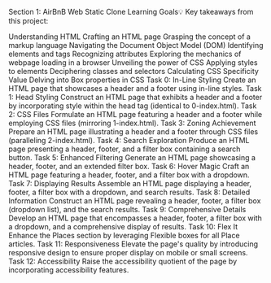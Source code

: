 Section 1: AirBnB Web Static Clone
Learning Goals:bulb:
Key takeaways from this project:

Understanding HTML
Crafting an HTML page
Grasping the concept of a markup language
Navigating the Document Object Model (DOM)
Identifying elements and tags
Recognizing attributes
Exploring the mechanics of webpage loading in a browser
Unveiling the power of CSS
Applying styles to elements
Deciphering classes and selectors
Calculating CSS Specificity Value
Delving into Box properties in CSS
Task 0: In-Line Styling
Create an HTML page that showcases a header and a footer using in-line styles.
Task 1: Head Styling
Construct an HTML page that exhibits a header and a footer by incorporating style within the head tag (identical to 0-index.html).
Task 2: CSS Files
Formulate an HTML page featuring a header and a footer while employing CSS files (mirroring 1-index.html).
Task 3: Zoning Achievement
Prepare an HTML page illustrating a header and a footer through CSS files (paralleling 2-index.html).
Task 4: Search Exploration
Produce an HTML page presenting a header, footer, and a filter box containing a search button.
Task 5: Enhanced Filtering
Generate an HTML page showcasing a header, footer, and an extended filter box.
Task 6: Hover Magic
Craft an HTML page featuring a header, footer, and a filter box with a dropdown.
Task 7: Displaying Results
Assemble an HTML page displaying a header, footer, a filter box with a dropdown, and search results.
Task 8: Detailed Information
Construct an HTML page revealing a header, footer, a filter box (dropdown list), and the search results.
Task 9: Comprehensive Details
Develop an HTML page that encompasses a header, footer, a filter box with a dropdown, and a comprehensive display of results.
Task 10: Flex It
Enhance the Places section by leveraging Flexible boxes for all Place articles.
Task 11: Responsiveness
Elevate the page's quality by introducing responsive design to ensure proper display on mobile or small screens.
Task 12: Accessibility
Raise the accessibility quotient of the page by incorporating accessibility features.
